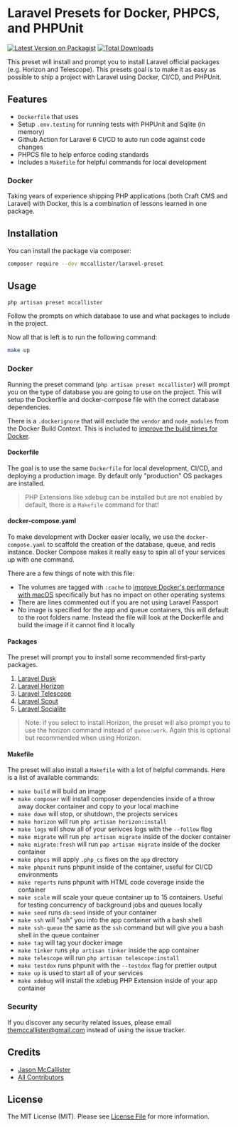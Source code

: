 # Laravel Presets for Docker, PHPCS, and PHPUnit

[![Latest Version on Packagist](https://img.shields.io/packagist/v/jasonmccallister/laravel-preset.svg?style=flat-square)](https://packagist.org/packages/jasonmccallister/laravel-preset)
[![Total Downloads](https://img.shields.io/packagist/dt/jasonmccallister/laravel-preset.svg?style=flat-square)](https://packagist.org/packages/jasonmccallister/laravel-preset)

This preset will install and prompt you to install Laravel official packages (e.g. Horizon and Telescope). This presets goal is to make it as easy as possible to ship a project with Laravel using Docker, CI/CD, and PHPUnit.

## Features

- `Dockerfile` that uses
- Setup `.env.testing` for running tests with PHPUnit and Sqlite (in memory)
- Github Action for Laravel 6 CI/CD to auto run code against code changes
- PHPCS file to help enforce coding standards
- Includes a `Makefile` for helpful commands for local development

### Docker

Taking years of experience shipping PHP applications (both Craft CMS and Laravel) with Docker, this is a combination of lessons learned in one package.

## Installation

You can install the package via composer:

```bash
composer require --dev mccallister/laravel-preset
```

## Usage

```bash
php artisan preset mccallister
```

Follow the prompts on which database to use and what packages to include in the project.

Now all that is left is to run the following command:

```bash
make up
```

### Docker

Running the preset command (`php artisan preset mccallister`) will prompt you on the type of database you are going to use on the project. This will setup the Dockerfile and docker-compose file with the correct database dependencies.

There is a `.dockerignore` that will exclude the `vendor` and `node_modules` from the Docker Build Context. This is included to [improve the build times for Docker](https://docs.docker.com/engine/reference/builder/#dockerignore-file).

#### Dockerfile

The goal is to use the same `Dockerfile` for local development, CI/CD, and deploying a production image. By default only "production" OS packages are installed.

> PHP Extensions like xdebug can be installed but are not enabled by default, there is a `Makefile` command for that!

#### docker-compose.yaml

To make development with Docker easier locally, we use the `docker-compose.yaml` to scaffold the creation of the database, queue, and redis instance. Docker Compose makes it really easy to spin all of your services up with one command.

There are a few things of note with this file:

- The volumes are tagged with `:cache` to [improve Docker's performance with macOS](https://docs.docker.com/docker-for-mac/osxfs-caching/#cached) specifically but has no impact on other operating systems
- There are lines commented out if you are not using Laravel Passport
- No image is specified for the app and queue containers, this will default to the root folders name. Instead the file will look at the Dockerfile and build the image if it cannot find it locally

#### Packages

The preset will prompt you to install some recommended first-party packages.

1. [Laravel Dusk](https://github.com/laravel/dusk)
2. [Laravel Horizon](https://github.com/laravel/horizon)
3. [Laravel Telescope](https://github.com/laravel/telescope)
4. [Laravel Scout](https://github.com/laravel/scout)
5. [Laravel Socialite](https://github.com/laravel/socialite)

> Note: if you select to install Horizon, the preset will also prompt you to use the horizon command instead of `queue:work`. Again this is optional but recommended when using Horizon.

#### Makefile

The preset will also install a `Makefile` with a lot of helpful commands. Here is a list of available commands:

- `make build` will build an image
- `make composer` will install composer dependencies inside of a throw away docker container and copy to your local machine
- `make down` will stop, or shutdown, the projects services
- `make horizon` will run `php artisan horizon:install`
- `make logs` will show all of your serivces logs with the `--follow` flag
- `make migrate` will run `php artisan migrate` inside of the docker container
- `make migrate:fresh` will run `pap artisan migrate` inside of the docker container
- `make phpcs` will apply `.php_cs` fixes on the `app` directory
- `make phpunit` runs phpunit inside of the container, useful for CI/CD environments
- `make reports` runs phpunit with HTML code coverage inside the container
- `make scale` will scale your queue container up to 15 containers. Useful for testing concurrency of background jobs and queues locally
- `make seed` runs `db:seed` inside of your container
- `make ssh` will "ssh" you into the app container with a bash shell
- `make ssh-queue` the same as the `ssh` command but will give you a bash shell in the queue container
- `make tag` will tag your docker image
- `make tinker` runs `php artisan tinker` inside the app container
- `make telescope` will run `php artisan telescope:install`
- `make testdox` runs phpunit with the `--testdox` flag for prettier output
- `make up` is used to start all of your services
- `make xdebug` will install the xdebug PHP Extension inside of your app container

### Security

If you discover any security related issues, please email themccallister@gmail.com instead of using the issue tracker.

## Credits

- [Jason McCallister](https://github.com/jasonmccallister)
- [All Contributors](../../contributors)

## License

The MIT License (MIT). Please see [License File](LICENSE.md) for more information.
